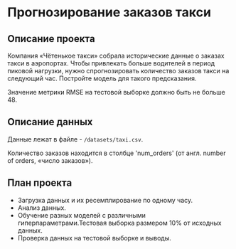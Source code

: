 # Прогнозирование заказов такси

## Описание проекта
Компания «Чётенькое такси» собрала исторические данные о заказах такси в аэропортах. Чтобы привлекать больше водителей в период пиковой нагрузки, нужно спрогнозировать количество заказов такси на следующий час. Постройте модель для такого предсказания.

Значение метрики RMSE на тестовой выборке должно быть не больше 48.

## Описание данных
Данные лежат в файле - `/datasets/taxi.csv`.

Количество заказов находится в столбце 'num_orders' (от англ. number of orders, «число заказов»).

## План проекта 

 - Загрузка данных и их ресемплирование по одному часу.
 - Анализ данных.
 - Обучение разных моделей с различными гиперпараметрами.Тестовая выборка размером 10% от исходных данных.
 - Проверка данных на тестовой выборке и выводы.

